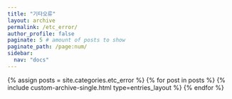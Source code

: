 ```yaml
---
title: "기타오류"
layout: archive
permalink: /etc_error/
author_profile: false
paginate: 5 # amount of posts to show
paginate_path: /page:num/
sidebar:
  nav: "docs"
---
```

<!-- 카테고리가 동일분류로 된것 만큼 루프 -->
{% assign posts = site.categories.etc_error %}
  {% for post in posts %}
    {% include custom-archive-single.html type=entries_layout %}
  {% endfor %}
